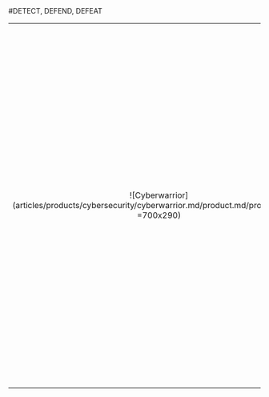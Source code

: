 <div class="product-prod" markdown="1">
#DETECT, DEFEND, DEFEAT

|||
|:--:|:--:|
| ![Cyberwarrior](articles/products/cybersecurity/cyberwarrior.md/product.md/product.en.svg =700x290) | <h2 class="productheader">AI EXPERT SYSTEM</h2><p class="productdescription"> Built upon the BDI algorithm, we developed CyberWarrior, because the only way to combat AI cyberattacks is AI itself.</p><h2 class="productheader">INTEGRATION</h2><p class="productdescription">Integrates seamlessly with our other products as well as products from other organizations, such as Cisco's firewall. </p><h2 class="productheader">ACTIVELY FIGHTS BACK</h2><p class="productdescription">The only AI-powered active cyber defense solution actually capable of defeating the most intense cyberattacks.</p> |
</div>

